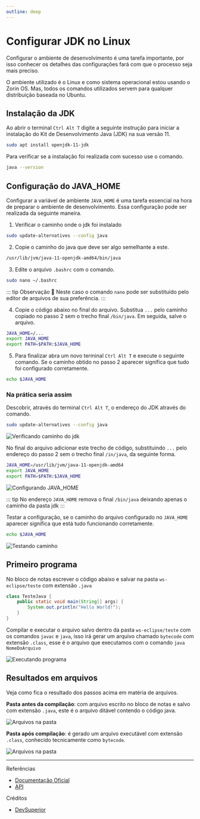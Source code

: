 ```yaml
---
outline: deep
---
```


# Configurar JDK no Linux

Configurar o ambiente de desenvolvimento é uma tarefa importante, por isso conhecer os detalhes das configurações fará com que o processo seja mais preciso.

O ambiente utilizado é o Linux e como sistema operacional estou usando o Zorin OS. Mas, todos os comandos utilizados servem para qualquer distribuição baseada no Ubuntu.

## Instalação da JDK

Ao abrir o terminal `Ctrl Alt T` digite a seguinte instrução para iniciar a instalação do Kit de Desenvolvimento Java (JDK) na sua versão 11.

```sh
sudo apt install openjdk-11-jdk
```

Para verificar se a instalação foi realizada com sucesso use o comando.

```sh
java --version
```

## Configuração do JAVA_HOME

Configurar a variável de ambiente  `JAVA_HOME` é uma tarefa essencial na hora de preparar o ambiente de desenvolvimento. Essa configuração pode ser realizada da seguinte maneira.

1. Verificar o caminho onde o jdk foi instalado

```sh
sudo update-alternatives --config java
```

2. Copie o caminho do java que deve ser algo semelhante a este.

```sh
/usr/lib/jvm/java-11-openjdk-amd64/bin/java
```

3. Edite o arquivo `.bashrc` com o comando.
```sh
sudo nano ~/.bashrc
```

::: tip Observação
📌 Neste caso o comando `nano` pode ser substituído pelo editor de arquivos de sua preferência.
:::

4. Copie o código abaixo no final do arquivo. Substitua `...` pelo caminho copiado no passo 2 sem o trecho final `/bin/java`. Em seguida, salve o arquivo.

```sh
JAVA_HOME=/...
export JAVA_HOME
export PATH=$PATH:$JAVA_HOME
```

5. Para finalizar abra um novo terminal `Ctrl Alt T` e execute o seguinte comando. Se o caminho obtido no passo 2 aparecer significa que tudo foi configurado corretamente.

```sh
echo $JAVA_HOME
```

### Na prática seria assim

Descobrir, através do terminal `Ctrl Alt T`, o endereço do JDK através do comando.

```sh
sudo update-alternatives --config java
```

![Verificando caminho do jdk](/imagem1.png)

No final do arquivo adicionar este trecho de código, substituindo `...` pelo endereço do passo 2 sem o trecho final `/in/java`, da seguinte forma.

```sh
JAVA_HOME=/usr/lib/jvm/java-11-openjdk-amd64
export JAVA_HOME
export PATH=$PATH:$JAVA_HOME
```

![Configurando JAVA_HOME](/imagem2.png)

::: tip
No endereço `JAVA_HOME` remova o final `/bin/java` deixando apenas o caminho da pasta jdk
:::

Testar a configuração, se o caminho do arquivo configurado no `JAVA_HOME` aparecer significa que está tudo funcionando corretamente.

```sh
echo $JAVA_HOME
```

![Testando caminho](/imagem3.png)

## Primeiro programa

No bloco de notas escrever o código abaixo e salvar na pasta `ws-eclipse/teste` com extensão `.java`

```java
class TesteJava {
    public static void main(String[] args) {
        System.out.println("Hello World!");
    }
}
```

Compilar e executar o arquivo salvo dentro da pasta `ws-eclipse/teste` com os comandos `javac` e `java`, isso irá gerar um arquivo chamado `bytecode` com extensão `.class`, esse é o arquivo que executamos com o comando `java NomeDoArquivo`

![Executando programa](/imagem4.png)

## Resultados em arquivos

Veja como fica o resultado dos passos acima em matéria de arquivos.

**Pasta antes da compilação**: com arquivo escrito no bloco de notas e salvo com extensão `.java`, este é o arquivo ditável contendo o código java.

![Arquivos na pasta](/imagem5.png)

**Pasta após compilação**: é gerado um arquivo executável com extensão `.class`, conhecido tecnicamente como `bytecode`.

![Arquivos na pasta](/imagem6.png)

---

Referências
- [Documentação Oficial](https://docs.oracle.com/javase/8/docs/)
- [API](https://docs.oracle.com/javase/8/docs/api/)

Créditos
- [DevSuperior](https://www.youtube.com/watch?v=jARiy3DZdwg)